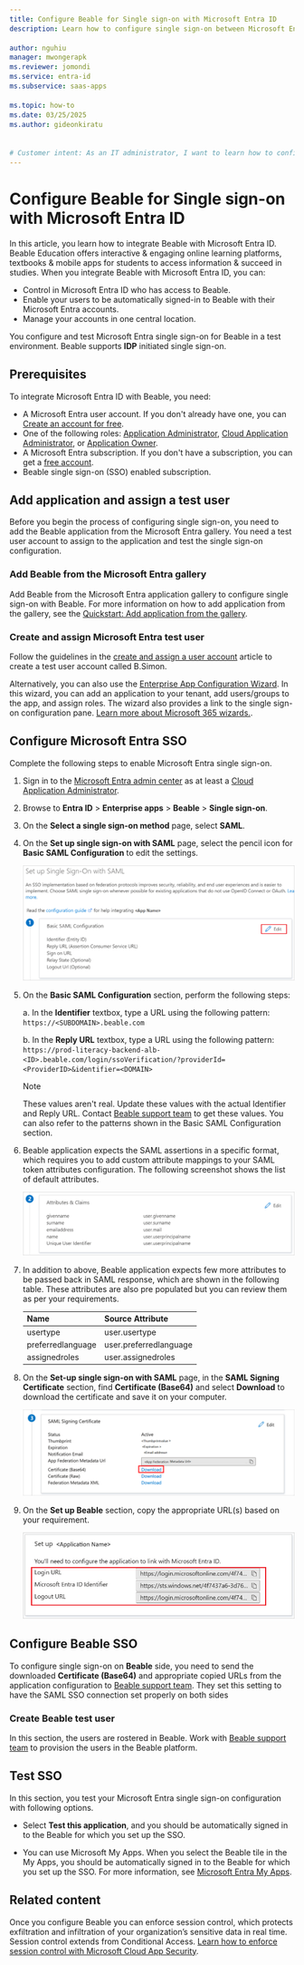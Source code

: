 ```yaml
---
title: Configure Beable for Single sign-on with Microsoft Entra ID
description: Learn how to configure single sign-on between Microsoft Entra ID and Beable.

author: nguhiu
manager: mwongerapk
ms.reviewer: jomondi
ms.service: entra-id
ms.subservice: saas-apps

ms.topic: how-to
ms.date: 03/25/2025
ms.author: gideonkiratu


# Customer intent: As an IT administrator, I want to learn how to configure single sign-on between Microsoft Entra ID and Beable so that I can control who has access to Beable, enable automatic sign-in with Microsoft Entra accounts, and manage my accounts in one central location.
---
```


# Configure Beable for Single sign-on with Microsoft Entra ID

In this article, you learn how to integrate Beable with Microsoft Entra ID. Beable Education offers interactive & engaging online learning platforms, textbooks & mobile apps for students to access information & succeed in studies. When you integrate Beable with Microsoft Entra ID, you can:

* Control in Microsoft Entra ID who has access to Beable.
* Enable your users to be automatically signed-in to Beable with their Microsoft Entra accounts.
* Manage your accounts in one central location.

You configure and test Microsoft Entra single sign-on for Beable in a test environment. Beable supports **IDP** initiated single sign-on.

## Prerequisites

To integrate Microsoft Entra ID with Beable, you need:

* A Microsoft Entra user account. If you don't already have one, you can [Create an account for free](https://azure.microsoft.com/pricing/purchase-options/azure-account?cid=msft_learn).
* One of the following roles: [Application Administrator](/entra/identity/role-based-access-control/permissions-reference#application-administrator), [Cloud Application Administrator](/entra/identity/role-based-access-control/permissions-reference#cloud-application-administrator), or [Application Owner](/entra/fundamentals/users-default-permissions#owned-enterprise-applications).
* A Microsoft Entra subscription. If you don't have a subscription, you can get a [free account](https://azure.microsoft.com/pricing/purchase-options/azure-account?cid=msft_learn).
* Beable single sign-on (SSO) enabled subscription.

## Add application and assign a test user

Before you begin the process of configuring single sign-on, you need to add the Beable application from the Microsoft Entra gallery. You need a test user account to assign to the application and test the single sign-on configuration.

<a name='add-beable-from-the-azure-ad-gallery'></a>

### Add Beable from the Microsoft Entra gallery

Add Beable from the Microsoft Entra application gallery to configure single sign-on with Beable. For more information on how to add application from the gallery, see the [Quickstart: Add application from the gallery](~/identity/enterprise-apps/add-application-portal.md).

<a name='create-and-assign-azure-ad-test-user'></a>

### Create and assign Microsoft Entra test user

Follow the guidelines in the [create and assign a user account](~/identity/enterprise-apps/add-application-portal-assign-users.md) article to create a test user account called B.Simon.

Alternatively, you can also use the [Enterprise App Configuration Wizard](https://portal.office.com/AdminPortal/home?Q=Docs#/azureadappintegration). In this wizard, you can add an application to your tenant, add users/groups to the app, and assign roles. The wizard also provides a link to the single sign-on configuration pane. [Learn more about Microsoft 365 wizards.](/microsoft-365/admin/misc/azure-ad-setup-guides). 

<a name='configure-azure-ad-sso'></a>

## Configure Microsoft Entra SSO

Complete the following steps to enable Microsoft Entra single sign-on.

1. Sign in to the [Microsoft Entra admin center](https://entra.microsoft.com) as at least a [Cloud Application Administrator](~/identity/role-based-access-control/permissions-reference.md#cloud-application-administrator).
1. Browse to **Entra ID** > **Enterprise apps** > **Beable** > **Single sign-on**.
1. On the **Select a single sign-on method** page, select **SAML**.
1. On the **Set up single sign-on with SAML** page, select the pencil icon for **Basic SAML Configuration** to edit the settings.

   ![Screenshot shows how to edit Basic SAML Configuration.](common/edit-urls.png "Basic Configuration")

1. On the **Basic SAML Configuration** section, perform the following steps:

	a. In the **Identifier** textbox, type a URL using the following pattern:
	`https://<SUBDOMAIN>.beable.com` 

	b. In the **Reply URL** textbox, type a URL using the following pattern:
	`https://prod-literacy-backend-alb-<ID>.beable.com/login/ssoVerification/?providerId=<ProviderID>&identifier=<DOMAIN>`

	> [!Note]
    > These values aren't real. Update these values with the actual Identifier and Reply URL. Contact [Beable support team](https://beable.com/contact/) to get these values. You can also refer to the patterns shown in the Basic SAML Configuration section.

1. Beable application expects the SAML assertions in a specific format, which requires you to add custom attribute mappings to your SAML token attributes configuration. The following screenshot shows the list of default attributes.

	![Screenshot shows the image of attributes configuration.](common/default-attributes.png "Image")

1. In addition to above, Beable application expects few more attributes to be passed back in SAML response, which are shown in the following table. These attributes are also pre populated but you can review them as per your requirements.

	| Name |  Source Attribute|
	| ---------------|  --------- |
    | usertype | user.usertype |
	| preferredlanguage | user.preferredlanguage |
	| assignedroles | user.assignedroles |

1. On the **Set-up single sign-on with SAML** page, in the **SAML Signing Certificate** section, find **Certificate (Base64)** and select **Download** to download the certificate and save it on your computer.

    ![Screenshot shows the Certificate download link.](common/certificatebase64.png "Certificate")

1. On the **Set up Beable** section, copy the appropriate URL(s) based on your requirement.

	![Screenshot shows to copy configuration appropriate URL.](common/copy-configuration-urls.png "Metadata")

## Configure Beable SSO

To configure single sign-on on **Beable** side, you need to send the downloaded **Certificate (Base64)** and appropriate copied URLs from the application configuration to [Beable support team](https://beable.com/contact/). They set this setting to have the SAML SSO connection set properly on both sides

### Create Beable test user

In this section, the users are rostered in Beable. Work with [Beable support team](https://beable.com/contact/) to provision the users in the Beable platform.

## Test SSO 

In this section, you test your Microsoft Entra single sign-on configuration with following options.

* Select **Test this application**, and you should be automatically signed in to the Beable for which you set up the SSO.

* You can use Microsoft My Apps. When you select the Beable tile in the My Apps, you should be automatically signed in to the Beable for which you set up the SSO. For more information, see [Microsoft Entra My Apps](/azure/active-directory/manage-apps/end-user-experiences#azure-ad-my-apps).

## Related content

Once you configure Beable you can enforce session control, which protects exfiltration and infiltration of your organization’s sensitive data in real time. Session control extends from Conditional Access. [Learn how to enforce session control with Microsoft Cloud App Security](/cloud-app-security/proxy-deployment-aad).
